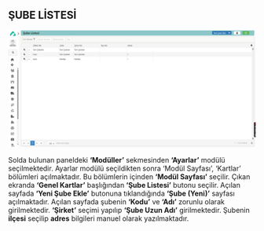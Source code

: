 
## ŞUBE LİSTESİ

[![Image](../Ayarlar/subelistesi.png)](subelistesi)

Solda bulunan paneldeki **‘Modüller’** sekmesinden **‘Ayarlar’** modülü seçilmektedir. Ayarlar modülü seçildikten sonra ‘Modül Sayfası’, ‘Kartlar’ bölümleri açılmaktadır. Bu bölümlerin içinden **‘Modül Sayfası’** seçilir. Çıkan ekranda **‘Genel Kartlar’** başlığından **‘Şube Listesi’** butonu seçilir. Açılan sayfada **‘Yeni Şube Ekle’** butonuna tıklandığında **‘Şube (Yeni)’** sayfası açılmaktadır. Açılan sayfada şubenin **‘Kodu’** ve **‘Adı’** zorunlu olarak girilmektedir. **‘Şirket’** seçimi yapılıp **‘Şube Uzun Adı’** girilmektedir. Şubenin **ilçesi** seçilip **adres** bilgileri manuel olarak yazılmaktadır.
